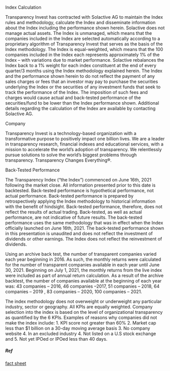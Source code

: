 Index Calculation

Transparency Invest has contracted with Solactive AG to maintain the Index rules and methodology, calculate the Index and disseminate information about the Index including the performance shown herein. Solactive does not manage actual assets. The Index is unmanaged, which means that the companies included in the Index are selected automatically according to a proprietary algorithm of Transparency Invest that serves as the basis of the Index methodology. The Index is equal-weighted, which means that the 100 companies included in the Index each represents approximately 1% of the Index – with variations due to market performance. Solactive rebalances the Index back to a 1% weight for each index constituent at the end of every quarter/3 months using the Index methodology explained herein. The Index and the performance shown herein to do not reflect the payment of any sales charges or fees that an investor may pay to purchase the securities underlying the Index or the securities of any investment funds that seek to track the performance of the Index. The imposition of such fees and charges would cause actual and back-tested performance of the securities/fund to be lower than the Index performance shown. Additional details regarding the calculation of the Index are available by contacting Solactive AG.

Company

Transparency Invest is a technology-based organization with a transformative purpose to positively impact one billion lives. We are a leader in transparency research, financial indexes and educational services, with a mission to accelerate the world’s adoption of transparency. We relentlessly pursue solutions to solve the world’s biggest problems through transparency. Transparency Changes Everything®.

Back-Tested Performance

The Transparency Index (“the Index”) commenced on June 16th, 2021 following the market close. All information presented prior to this date is backtested. Back-tested performance is hypothetical performance, not actual performance. Back-tested performance is prepared by retrospectively applying the Index methodology to historical information with the benefit of hindsight. Back-tested performance, therefore, does not reflect the results of actual trading. Back-tested, as well as actual performance, are not indicative of future results. The back-tested performance uses the same methodology that was in effect when the Index officially launched on June 16th, 2021. The back-tested performance shown in this presentation is unaudited and does not reflect the investment of dividends or other earnings. The Index does not reflect the reinvestment of dividends.

Using an archive back test, the number of transparent companies varied each year beginning in 2016. As such, the monthly returns were calculated for the number of transparent companies available in each year until June 30, 2021. Beginning on July 1, 2021, the monthly returns from the live index were included as part of annual return calculation. As a result of the archive backtest, the number of companies available at the beginning of each year was: 43 companies – 2016, 46 companies –2017, 51 companies – 2018, 64 companies – 2019 , 83 companies – 2020, 100 companies – 2021.

The index methodology does not overweight or underweight any particular industry, sector or geography. All KPIs are equally weighted. Company selection into the index is based on the level of organizational transparency as quantified by the 6 KPIs. Examples of reasons why companies did not make the index include: 1. KPI score not greater than 60% 2. Market cap less than $1 billion on a 30-day moving average basis 3. No company website 4. In an excluded industry 4. Not listed on a U.S stock exchange and 5. Not yet IPOed or IPOed less than 40 days.

##### Ref
[fact sheet](https://transparencyinvest.com/transparency-index/transparency-index-fact-sheet/)
